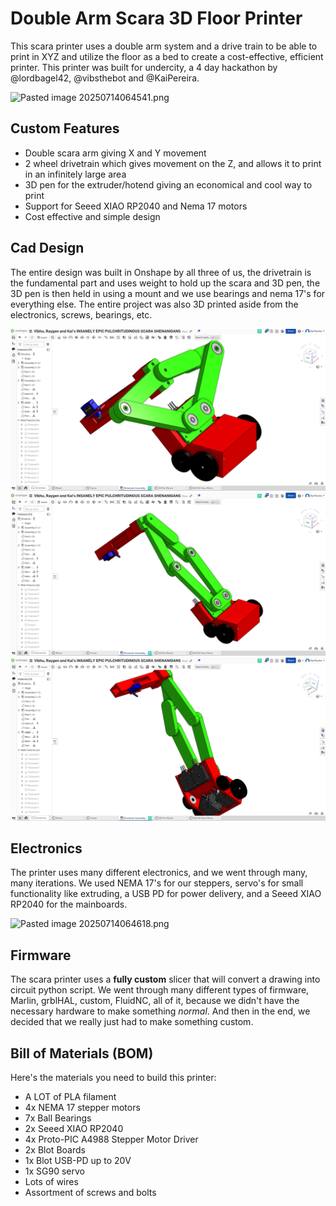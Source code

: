 
# Double Arm Scara 3D Floor Printer

This scara printer uses a double arm system and a drive train to be able to print in XYZ and utilize the floor as a bed to create a cost-effective, efficient printer. This printer was built for undercity, a 4 day hackathon by @lordbagel42, @vibsthebot and @KaiPereira.

![Pasted image 20250714064541.png](images/Pasted%20image%2020250714064541.png)

## Custom Features

- Double scara arm giving X and Y movement
- 2 wheel drivetrain which gives movement on the Z, and allows it to print in an infinitely large area
- 3D pen for the extruder/hotend giving an economical and cool way to print
- Support for Seeed XIAO RP2040 and Nema 17 motors
- Cost effective and simple design

## Cad Design

The entire design was built in Onshape by all three of us, the drivetrain is the fundamental part and uses weight to hold up the scara and 3D pen, the 3D pen is then held in using a mount and we use bearings and nema 17's for everything else. The entire project was also 3D printed aside from the electronics, screws, bearings, etc.

![Pasted image 20250713154933.png](images/Pasted%20image%2020250713154933.png)
![Pasted image 20250713155026.png](images/Pasted%20image%2020250713155026.png)
![Pasted image 20250713155046.png](images/Pasted%20image%2020250713155046.png)

## Electronics

The printer uses many different electronics, and we went through many, many iterations. We used NEMA 17's for our steppers, servo's for small functionality like extruding, a USB PD for power delivery, and a Seeed XIAO RP2040 for the mainboards.

![Pasted image 20250714064618.png](images/Pasted%20image%2020250714064618.png)

## Firmware

The scara printer uses a **fully custom** slicer that will convert a drawing into circuit python script. We went through many different types of firmware, Marlin, grblHAL, custom, FluidNC, all of it, because we didn't have the necessary hardware to make something *normal*. And then in the end, we decided that we really just had to make something custom.

## Bill of Materials (BOM)

Here's the materials you need to build this printer:
- A LOT of PLA filament
- 4x NEMA 17 stepper motors
- 7x Ball Bearings
- 2x Seeed XIAO RP2040
- 4x Proto-PIC A4988 Stepper Motor Driver
- 2x Blot Boards
- 1x Blot USB-PD up to 20V
- 1x SG90 servo
- Lots of wires
- Assortment of screws and bolts

